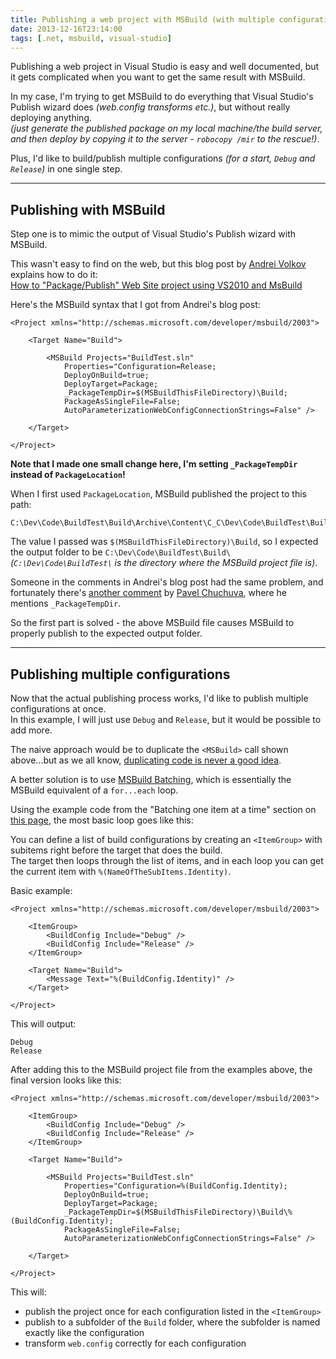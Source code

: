 ```yaml
---
title: Publishing a web project with MSBuild (with multiple configurations)
date: 2013-12-16T23:14:00
tags: [.net, msbuild, visual-studio]
---
```


Publishing a web project in Visual Studio is easy and well documented, but it gets complicated when you want to get the same result with MSBuild.

In my case, I'm trying to get MSBuild to do everything that Visual Studio's Publish wizard does *(web.config transforms etc.)*, but without really deploying anything.  
*(just generate the published package on my local machine/the build server, and then deploy by copying it to the server - `robocopy /mir` to the rescue!)*.

Plus, I'd like to build/publish multiple configurations *(for a start, `Debug` and `Release`)* in one single step.

---

## Publishing with MSBuild

Step one is to mimic the output of Visual Studio's Publish wizard with MSBuild.

This wasn't easy to find on the web, but this blog post by [Andrei Volkov](http://www.zvolkov.com/) explains how to do it:  
[How to "Package/Publish" Web Site project using VS2010 and MsBuild](http://www.zvolkov.com/clog/2010/05/18/how-to-packagepublish-web-site-project-using-vs2010-and-msbuild/)

Here's the MSBuild syntax that I got from Andrei's blog post:

	<Project xmlns="http://schemas.microsoft.com/developer/msbuild/2003">

		<Target Name="Build">

			<MSBuild Projects="BuildTest.sln"
				Properties="Configuration=Release;
				DeployOnBuild=true;
				DeployTarget=Package;
				_PackageTempDir=$(MSBuildThisFileDirectory)\Build;
				PackageAsSingleFile=False;
				AutoParameterizationWebConfigConnectionStrings=False" />            
			
		</Target>
		
	</Project>

**Note that I made one small change here, I'm setting `_PackageTempDir` instead of `PackageLocation`!**

When I first used `PackageLocation`, MSBuild published the project to this path:

	C:\Dev\Code\BuildTest\Build\Archive\Content\C_C\Dev\Code\BuildTest\BuildTest\obj\Release\Package\PackageTmp

The value I passed was `$(MSBuildThisFileDirectory)\Build`, so I expected the output folder to be `C:\Dev\Code\BuildTest\Build\` *(`C:\Dev\Code\BuildTest\` is the directory where the MSBuild project file is)*.

Someone in the comments in Andrei's blog post had the same problem, and fortunately there's [another comment](http://www.zvolkov.com/clog/2010/05/18/how-to-packagepublish-web-site-project-using-vs2010-and-msbuild/#comment-1618) by [Pavel Chuchuva](http://chuchuva.com/pavel/), where he mentions `_PackageTempDir`.

So the first part is solved - the above MSBuild file causes MSBuild to properly publish to the expected output folder.

---

## Publishing multiple configurations

Now that the actual publishing process works, I'd like to publish multiple configurations at once.  
In this example, I will just use `Debug` and `Release`, but it would be possible to add more.

The naive approach would be to duplicate the `<MSBuild>` call shown above...but as we all know, [duplicating code is never a good idea](http://en.wikipedia.org/wiki/Duplicate_code#Problems_associated_with_duplicate_code).

A better solution is to use [MSBuild Batching](http://msdn.microsoft.com/en-us/library/ms171473.aspx), which is essentially the MSBuild equivalent of a `for...each` loop.

Using the example code from the "Batching one item at a time" section on [this page](http://msdn.microsoft.com/en-us/library/ms171474.aspx), the most basic loop goes like this:

You can define a list of build configurations by creating an `<ItemGroup>` with subitems right before the target that does the build.  
The target then loops through the list of items, and in each loop you can get the current item with `%(NameOfTheSubItems.Identity)`.

Basic example:

	<Project xmlns="http://schemas.microsoft.com/developer/msbuild/2003">

		<ItemGroup>
			<BuildConfig Include="Debug" />
			<BuildConfig Include="Release" />
		</ItemGroup>
		
		<Target Name="Build">
			<Message Text="%(BuildConfig.Identity)" />
		</Target>
		
	</Project>

This will output:

	Debug
	Release

After adding this to the MSBuild project file from the examples above, the final version looks like this:

	<Project xmlns="http://schemas.microsoft.com/developer/msbuild/2003">

		<ItemGroup>
			<BuildConfig Include="Debug" />
			<BuildConfig Include="Release" />
		</ItemGroup>
		
		<Target Name="Build">

			<MSBuild Projects="BuildTest.sln"
				Properties="Configuration=%(BuildConfig.Identity);
				DeployOnBuild=true;
				DeployTarget=Package;
				_PackageTempDir=$(MSBuildThisFileDirectory)\Build\%(BuildConfig.Identity);
				PackageAsSingleFile=False;
				AutoParameterizationWebConfigConnectionStrings=False" />            
			
		</Target>
		
	</Project>

This will:

- publish the project once for each configuration listed in the `<ItemGroup>`
- publish to a subfolder of the `Build` folder, where the subfolder is named exactly like the configuration
- transform `web.config` correctly for each configuration

